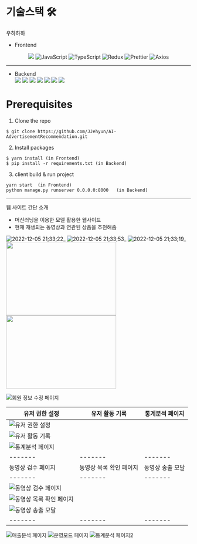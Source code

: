 # 기술스택 🛠
우하하하
- Frontend
<center>
<div style={display : flex}>
<img src="https://img.shields.io/badge/React-3776AB?style=for-the-badge&logo=React&logoColor=white">
<img alt="JavaScript" src="https://img.shields.io/badge/JavaScript-F7DF1E?style=for-the-badge&logo=JavaScript&logoColor=black">
<img alt="TypeScript" src="https://img.shields.io/badge/TypeScript-3178C6?style=for-the-badge&logo=TypeScript&logoColor=white">
<img alt="Redux" src="https://img.shields.io/badge/Redux-764ABC?style=for-the-badge&logo=Redux&logoColor=white">
<img alt="Prettier" src="https://img.shields.io/badge/Prettier-F7B93E?style=for-the-badge&logo=Prettier&logoColor=white">
<img alt="Axios" src="https://img.shields.io/badge/Axios-5A29E4?style=for-the-badge&logo=Axios&logoColor=white">
</div>
</center>

---

- Backend<br />
  <img src="https://img.shields.io/badge/Python-3776AB?style=for-the-badge&logo=Python&logoColor=white">
  <img src="https://img.shields.io/badge/pandas-150458?style=for-the-badge&logo=pandas&logoColor=white">
  <img src="https://img.shields.io/badge/scikitlearn-F7931E?style=for-the-badge&logo=scikit-learn&logoColor=white">
  <img src="https://img.shields.io/badge/Docker-2496ED?style=for-the-badge&logo=Docker&logoColor=white">
  <img src="https://img.shields.io/badge/MySQL-4479A1?style=for-the-badge&logo=MySQL&logoColor=white">
  <img src="https://img.shields.io/badge/SciPy-8CAAE6?style=for-the-badge&logo=SciPy&logoColor=white">
  <img src="https://img.shields.io/badge/Linux-FCC624?style=for-the-badge&logo=Linux&logoColor=white">

# Prerequisites

1. Clone the repo

```
$ git clone https://github.com/JJehyun/AI-AdvertisementRecommendation.git
```

2. Install packages

```
$ yarn install (in Frontend)
$ pip install -r requirements.txt (in Backend)
```

3. client build & run project

```
yarn start  (in Frontend)
python manage.py runserver 0.0.0.0:8000   (in Backend)
```

---

웹 사이트 간단 소개

- 머신러닝을 이용한 모델 활용한 웹사이드
- 현재 재생되는 동영상과 연관된 상품을 추천해줌


![2022-12-05 21;33;22_](https://user-images.githubusercontent.com/86187456/205638610-90561dd4-cadf-44ea-8252-5c1563077306.png)
![2022-12-05 21;33;53_](https://user-images.githubusercontent.com/86187456/205638613-a5526f48-111a-4fb2-a524-1dc7cd8d2214.png)
![2022-12-05 21;33;19_](https://user-images.githubusercontent.com/86187456/205638620-608ec745-e212-4359-9de6-aed45daaecd4.png)
<img src="https://user-images.githubusercontent.com/86187456/205638628-f6111fe5-ac81-4a37-8847-7eca36f8f31e.png" width="300" height="200">
<img src="https://user-images.githubusercontent.com/86187456/205638634-1637ef27-8308-433b-a13d-714f9f0bf072.png" width="300" height="200">



![회원 정보 수정 페이지](https://user-images.githubusercontent.com/86187456/206798441-99078f2f-0c40-4b33-8234-a736233ac3fc.png)

|유저 권한 설정    | 유저 활동 기록    | 통계분석 페이지    |
| ------- | ------- | ------- |
|![유저 권한 설정](https://user-images.githubusercontent.com/86187456/206798463-dc31e56c-1f18-4136-a4fc-c004c7325374.png)|
![유저 활동 기록](https://user-images.githubusercontent.com/86187456/206798466-bd4cb93c-e5ce-4e46-af99-4d6a7dcfd1ea.png)|
![통계분석 페이지](https://user-images.githubusercontent.com/86187456/206798468-78dd0fe4-b7a6-41fa-a9a1-ef15884da5fc.png)|
| ------- | ------- | ------- |
|동영상 검수 페이지    | 동영상 목록 확인 페이지    | 동영상 송출 모달    |
| ------- | ------- | ------- |
|![동영상 검수 페이지](https://user-images.githubusercontent.com/86187456/206798449-d27b6862-ec31-4d7b-ac87-42e2ed2a0c73.png)|
![동영상 목록 확인 페이지](https://user-images.githubusercontent.com/86187456/206798456-a6f37492-c3d4-49d7-90a9-a5b807097f4e.png)|
![동영상 송출 모달](https://user-images.githubusercontent.com/86187456/206798459-97230d4c-fbc4-40f7-8d6b-92792b835f78.png)|
| ------- | ------- | ------- |
![매출분석 페이지](https://user-images.githubusercontent.com/86187456/206798461-f93cdb29-d1b4-4a8a-b919-ff351a8a3cb5.png)
![운영모드 페이지](https://user-images.githubusercontent.com/86187456/206798462-f0d778bb-8e7e-42ee-90e4-d0093e630053.png)
![통계분석 페이지2](https://user-images.githubusercontent.com/86187456/206798427-9396a458-78ef-4959-b8f5-e27713ec358b.png)
